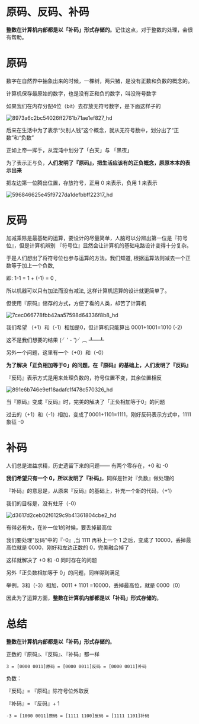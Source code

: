 # 原码、反码、补码

**整数在计算机内部都是以「补码」形式存储的**。记住这点，对于整数的处理，会很有帮助。



# 原码

数字在自然界中抽象出来的时候，一棵树，两只猪，是没有正数和负数的概念的。

计算机保存最原始的数字，也是没有正和负的数字，叫没符号数字

如果我们在内存分配4位（bit）去存放无符号数字，是下面这样子的

![8973a6c2bc54026ff2761b71ae1ef827_hd](https://tva1.sinaimg.cn/large/006y8mN6ly1g824fn00qaj305c04ldfr.jpg)

后来在生活中为了表示“欠别人钱”这个概念，就从无符号数中，划分出了“正数”和“负数”

正如上帝一挥手，从混沌中划分了「白天」与 「黑夜」

为了表示正与负，**人们发明了『原码』，把生活应该有的正负概念，原原本本的表示出来**

把左边第一位腾出位置，存放符号，正用 0 来表示，负用 1 来表示

![596846625e45f9727da1defbbff22317_hd](https://tva1.sinaimg.cn/large/006y8mN6ly1g824h0q2suj305u062glo.jpg)

# 反码

加减乘除是最基础的运算，要设计的尽量简单，人脑可以分辨出第一位是『符号位』，但是计算机辨别 『符号位』显然会让计算机的基础电路设计变得十分复杂。

于是人们想出了将符号位也参与运算的方法。我们知道, 根据运算法则减去一个正数等于加上一个负数, 

即: 1-1 = 1 + (-1) = 0 , 

所以机器可以只有加法而没有减法, 这样计算机运算的设计就更简单了。



但使用『原码』储存的方式，方便了看的人类，却苦了计算机

![7cec066778fbb42aa57598d64336f8b8_hd](https://tva1.sinaimg.cn/large/006y8mN6ly1g824ii6zqkj305r01d742.jpg)

我们希望 （+1）和（-1）相加是0，但计算机只能算出 0001+1001=1010 (-2)



这不是我们想要的结果 (╯' - ')╯︵ ┻━┻

另外一个问题，这里有一个（+0）和（-0）

**为了解决「正负相加等于0」的问题，在『原码』的基础上，人们发明了『反码』**

『反码』表示方式是用来处理负数的，符号位置不变，其余位置相反

![891e6b746e9ef18adafc1f478c570326_hd](https://tva1.sinaimg.cn/large/006y8mN6ly1g825io9p4ej30b606ydg4.jpg)

当『原码』变成『反码』时，完美的解决了「正负相加等于0」的问题

过去的（+1）和（-1）相加，变成了0001+1101=1111，刚好反码表示方式中，1111 象征 -0

# 补码

人们总是进益求精，历史遗留下来的问题——  有两个零存在，+0 和 -0

**我们希望只有一个 0，所以发明了『补码』**，同样是针对『负数』做处理的

『补码』的意思是，从原来『反码』的基础上，补充一个新的代码，（+1）

我们的目标是，没有蛀牙（-0）

![d3617d2ceb02f6129c9b41361804cbe2_hd](https://tva1.sinaimg.cn/large/006y8mN6ly1g825ocngiwj30en07j74s.jpg)

有得必有失，在补一位1的时候，要丢掉最高位



我们要处理"反码"中的『-0』,当 1111 再补上一个 1 之后，变成了 10000，丢掉最高位就是 0000，刚好和左边正数的 0，完美融合掉了

这样就解决了 +0 和 -0 同时存在的问题

另外「正负数相加等于 0」的问题，同样得到满足

举例，3和（-3）相加，0011 + 1101 =10000，丢掉最高位，就是 0000（0）



因此为了运算方面，**整数在计算机内部都是以「补码」形式存储的**。

# 总结

**整数在计算机内部都是以「补码」形式存储的**。



正数的『原码』、『反码』、『补码』都一样

```
3 = [0000 0011]原码 = [0000 0011]反码 = [0000 0011]补码
```

负数：

『反码』= 『原码』除符号位外取反

『补码』= 『反码』+ 1 

```
-3 = [1000 0011]原码 = [1111 1100]反码 = [1111 1101]补码
```